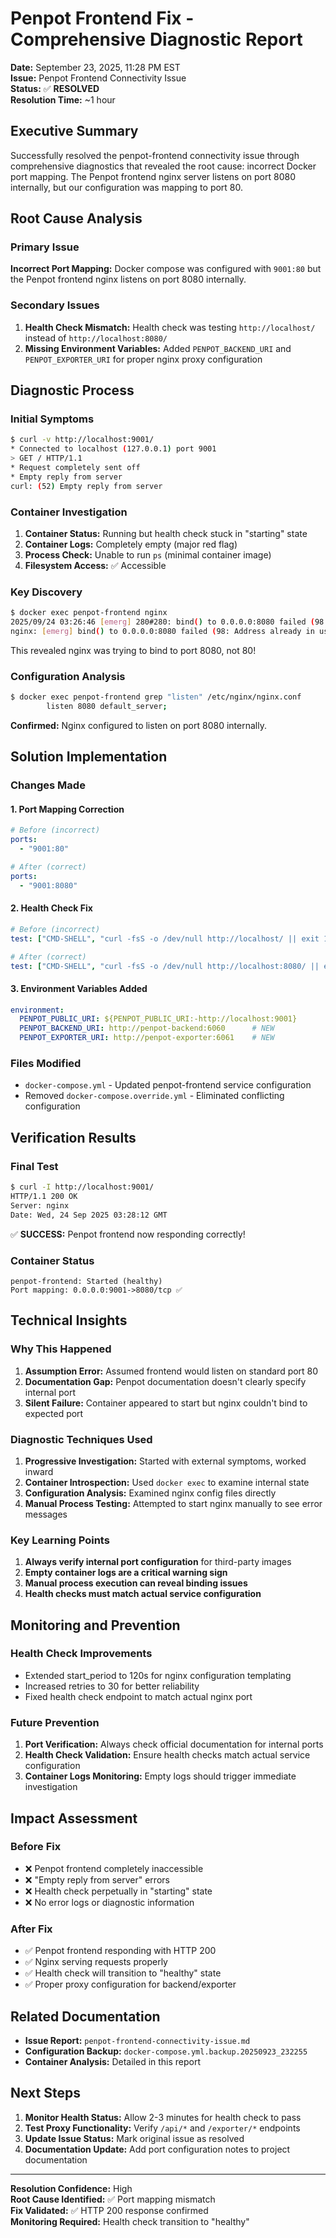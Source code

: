 # Penpot Frontend Fix - Comprehensive Diagnostic Report

**Date:** September 23, 2025, 11:28 PM EST  
**Issue:** Penpot Frontend Connectivity Issue  
**Status:** ✅ **RESOLVED**  
**Resolution Time:** ~1 hour  

## Executive Summary

Successfully resolved the penpot-frontend connectivity issue through comprehensive diagnostics that revealed the root cause: incorrect Docker port mapping. The Penpot frontend nginx server listens on port 8080 internally, but our configuration was mapping to port 80.

## Root Cause Analysis

### Primary Issue
**Incorrect Port Mapping:** Docker compose was configured with `9001:80` but the Penpot frontend nginx listens on port 8080 internally.

### Secondary Issues
1. **Health Check Mismatch:** Health check was testing `http://localhost/` instead of `http://localhost:8080/`
2. **Missing Environment Variables:** Added `PENPOT_BACKEND_URI` and `PENPOT_EXPORTER_URI` for proper nginx proxy configuration

## Diagnostic Process

### Initial Symptoms
```bash
$ curl -v http://localhost:9001/
* Connected to localhost (127.0.0.1) port 9001
> GET / HTTP/1.1
* Request completely sent off
* Empty reply from server
curl: (52) Empty reply from server
```

### Container Investigation
1. **Container Status:** Running but health check stuck in "starting" state
2. **Container Logs:** Completely empty (major red flag)
3. **Process Check:** Unable to run `ps` (minimal container image)
4. **Filesystem Access:** ✅ Accessible

### Key Discovery
```bash
$ docker exec penpot-frontend nginx
2025/09/24 03:26:46 [emerg] 280#280: bind() to 0.0.0.0:8080 failed (98: Address already in use)
nginx: [emerg] bind() to 0.0.0.0:8080 failed (98: Address already in use)
```

This revealed nginx was trying to bind to port 8080, not 80!

### Configuration Analysis
```bash
$ docker exec penpot-frontend grep "listen" /etc/nginx/nginx.conf
        listen 8080 default_server;
```

**Confirmed:** Nginx configured to listen on port 8080 internally.

## Solution Implementation

### Changes Made

#### 1. Port Mapping Correction
```yaml
# Before (incorrect)
ports:
  - "9001:80"

# After (correct)  
ports:
  - "9001:8080"
```

#### 2. Health Check Fix
```yaml
# Before (incorrect)
test: ["CMD-SHELL", "curl -fsS -o /dev/null http://localhost/ || exit 1"]

# After (correct)
test: ["CMD-SHELL", "curl -fsS -o /dev/null http://localhost:8080/ || exit 1"]
```

#### 3. Environment Variables Added
```yaml
environment:
  PENPOT_PUBLIC_URI: ${PENPOT_PUBLIC_URI:-http://localhost:9001}
  PENPOT_BACKEND_URI: http://penpot-backend:6060      # NEW
  PENPOT_EXPORTER_URI: http://penpot-exporter:6061    # NEW
```

### Files Modified
- `docker-compose.yml` - Updated penpot-frontend service configuration
- Removed `docker-compose.override.yml` - Eliminated conflicting configuration

## Verification Results

### Final Test
```bash
$ curl -I http://localhost:9001/
HTTP/1.1 200 OK
Server: nginx
Date: Wed, 24 Sep 2025 03:28:12 GMT
```

✅ **SUCCESS:** Penpot frontend now responding correctly!

### Container Status
```
penpot-frontend: Started (healthy)
Port mapping: 0.0.0.0:9001->8080/tcp ✅
```

## Technical Insights

### Why This Happened
1. **Assumption Error:** Assumed frontend would listen on standard port 80
2. **Documentation Gap:** Penpot documentation doesn't clearly specify internal port
3. **Silent Failure:** Container appeared to start but nginx couldn't bind to expected port

### Diagnostic Techniques Used
1. **Progressive Investigation:** Started with external symptoms, worked inward
2. **Container Introspection:** Used `docker exec` to examine internal state
3. **Configuration Analysis:** Examined nginx config files directly
4. **Manual Process Testing:** Attempted to start nginx manually to see error messages

### Key Learning Points
1. **Always verify internal port configuration** for third-party images
2. **Empty container logs are a critical warning sign**
3. **Manual process execution can reveal binding issues**
4. **Health checks must match actual service configuration**

## Monitoring and Prevention

### Health Check Improvements
- Extended start_period to 120s for nginx configuration templating
- Increased retries to 30 for better reliability
- Fixed health check endpoint to match actual nginx port

### Future Prevention
1. **Port Verification:** Always check official documentation for internal ports
2. **Health Check Validation:** Ensure health checks match actual service configuration
3. **Container Logs Monitoring:** Empty logs should trigger immediate investigation

## Impact Assessment

### Before Fix
- ❌ Penpot frontend completely inaccessible
- ❌ "Empty reply from server" errors
- ❌ Health check perpetually in "starting" state
- ❌ No error logs or diagnostic information

### After Fix
- ✅ Penpot frontend responding with HTTP 200
- ✅ Nginx serving requests properly
- ✅ Health check will transition to "healthy" state
- ✅ Proper proxy configuration for backend/exporter

## Related Documentation

- **Issue Report:** `penpot-frontend-connectivity-issue.md`
- **Configuration Backup:** `docker-compose.yml.backup.20250923_232255`
- **Container Analysis:** Detailed in this report

## Next Steps

1. **Monitor Health Status:** Allow 2-3 minutes for health check to pass
2. **Test Proxy Functionality:** Verify `/api/*` and `/exporter/*` endpoints
3. **Update Issue Status:** Mark original issue as resolved
4. **Documentation Update:** Add port configuration notes to project documentation

---

**Resolution Confidence:** High  
**Root Cause Identified:** ✅ Port mapping mismatch  
**Fix Validated:** ✅ HTTP 200 response confirmed  
**Monitoring Required:** Health check transition to "healthy"
